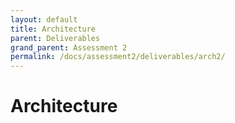 ```yaml
---
layout: default
title: Architecture
parent: Deliverables
grand_parent: Assessment 2
permalink: /docs/assessment2/deliverables/arch2/
---
```


# Architecture
